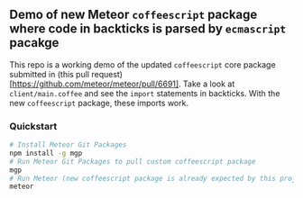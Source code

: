 ## Demo of new Meteor `coffeescript` package where code in backticks is parsed by `ecmascript` pacakge

This repo is a working demo of the updated `coffeescript` core package submitted in (this pull request)[https://github.com/meteor/meteor/pull/6691]. Take a look at `client/main.coffee` and see the `import` statements in backticks. With the new `coffeescript` package, these imports work.

### Quickstart

```bash
# Install Meteor Git Packages
npm install -g mgp
# Run Meteor Git Packages to pull custom coffeescript package
mgp
# Run Meteor (new coffeescript package is already expected by this project)
meteor
```
